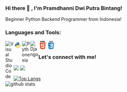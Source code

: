 ### Hi there 👋 , I'm Pramdhanni Dwi Putra Bintang!
Beginner Python Backend Programmer from Indonesia!

### Languages and Tools:

<img align="left" alt="Visual Studio Code" width="26px" src="https://cdn.icon-icons.com/icons2/2107/PNG/512/file_type_vscode_icon_130084.png" />
<img align="left" alt="Python" width="26px" src="https://raw.githubusercontent.com/github/explore/80688e429a7d4ef2fca1e82350fe8e3517d3494d/topics/python/python.png" />
<img align="left" alt="Pythonesia" width="26px" src="https://ik.imagekit.io/9rpt33mvmla/logo/Logo%20Bright-01.png" />
<img align="left" alt="Django" width="26px" src="https://logodix.com/logo/1758841.png" />
<img align="left" alt="HTML5" width="26px" src="https://raw.githubusercontent.com/github/explore/80688e429a7d4ef2fca1e82350fe8e3517d3494d/topics/html/html.png" />
<img align="left" alt="CSS3" width="26px" src="https://raw.githubusercontent.com/github/explore/80688e429a7d4ef2fca1e82350fe8e3517d3494d/topics/css/css.png" />

<br>

### Let's connect with me!
<p>
    <a href="https://www.facebook.com/pramsopel/" target="_blank"><img src="https://img.shields.io/badge/Facebook-Pram-blue" /></a>
    <a href="https://www.instagram.com/pram.dpb/" target="_blank"><img src="https://img.shields.io/badge/Instagram-@pram.dpb_-blue" /></a>
</p>
 

  [![Top Langs](https://github-readme-stats.vercel.app/api/top-langs/?username=bimbims125&layout=compact)](https://github.com/bimbims125/github-readme-stats)
  <br>
  <img src="https://github-readme-stats.vercel.app/api/?username=bimbims125&show_icons=true&title_color=fffffff&icon_color=000000&text_color=000000" alt="github stats"/>

<!--
**Pramdhanni* is a ✨ _special_ ✨ repository because its `README.md` (this file) appears on your GitHub profile.

Here are some ideas to get you started:

- 🔭 I’m currently working on ...
- 🌱 I’m currently learning ...
- 👯 I’m looking to collaborate on ...
- 🤔 I’m looking for help with ...
- 💬 Ask me about ...
- 📫 How to reach me: ...
- 😄 Pronouns: ...
- ⚡ Fun fact: ...
-->
